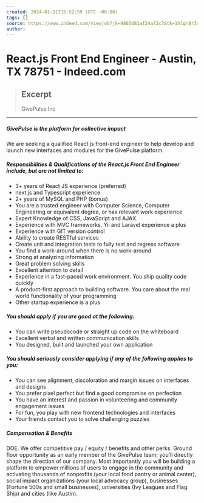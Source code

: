 ```yaml
---
created: 2024-01-31T16:52:59 (UTC -06:00)
tags: []
source: https://www.indeed.com/viewjob?jk=9865d81af24a72c7&tk=1hlgr8r3nk6fe802&from=serp&vjs=3
author: 
---
```


# React.js Front End Engineer - Austin, TX 78751 - Indeed.com

> ## Excerpt
> GivePulse Inc

---
##### **GivePulse is the platform for collective impact**

We are seeking a qualified React.js front-end engineer to help develop and launch new interfaces and modules for the GivePulse platform.

##### **Responsibilities & Qualifications of the React.js Front End Engineer include, but are not limited to:**

-   3+ years of React JS experience (preferred)
-   next.js and Typescript experience
-   2+ years of MySQL and PHP (bonus)
-   You are a trusted engineer with Computer Science, Computer Engineering or equivalent degree, or has relevant work experience
-   Expert Knowledge of CSS, JavaScript and AJAX.
-   Experience with MVC frameworks, Yii and Laravel experience a plus
-   Experience with GIT version control
-   Ability to create RESTful services
-   Create unit and integration tests to fully test and regress software
-   You find a work-around when there is no work-around
-   Strong at analyzing information
-   Great problem solving skills
-   Excellent attention to detail
-   Experience in a fast-paced work environment. You ship quality code quickly
-   A product-first approach to building software. You care about the real world functionality of your programming
-   Other startup experience is a plus

##### **You should apply if you are good at the following:**

-   You can write pseudocode or straight up code on the whiteboard
-   Excellent verbal and written communication skills
-   You designed, built and launched your own application

##### **You should seriously consider applying if any of the following applies to you:**

-   You can see alignment, discoloration and margin issues on interfaces and designs
-   You prefer pixel perfect but find a good compromise on perfection
-   You have an interest and passion in volunteering and community engagement issues
-   For fun, you play with new frontend technologies and interfaces
-   Your friends contact you to solve challenging puzzles

##### **Compensation & Benefits**

DOE. We offer competitive pay / equity / benefits and other perks. Ground floor opportunity as an early member of the GivePulse team; you’ll directly shape the direction of our company. Most importantly you will be building a platform to empower millions of users to engage in the community and activating thousands of nonprofits (your local food pantry or animal center), social impact organizations (your local advocacy group), businesses (Fortune 500s and small businesses), universities (Ivy Leagues and Flag Ship) and cities (like Austin).
